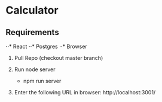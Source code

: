 # Calculator

## Requirements

⋅⋅* React
⋅⋅* Postgres
⋅⋅* Browser

1. Pull Repo (checkout master branch)
2. Run node server

   * npm run server

3. Enter the following URL in browser: http://localhost:3001/
